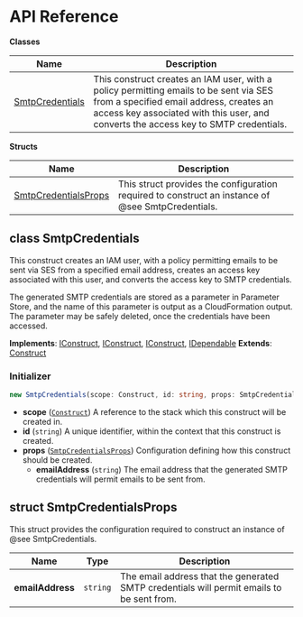 # API Reference

**Classes**

Name|Description
----|-----------
[SmtpCredentials](#smtp-credentials-cdk-construct-smtpcredentials)|This construct creates an IAM user, with a policy permitting emails to be sent via SES from a specified email address, creates an access key associated with this user, and converts the access key to SMTP credentials.


**Structs**

Name|Description
----|-----------
[SmtpCredentialsProps](#smtp-credentials-cdk-construct-smtpcredentialsprops)|This struct provides the configuration required to construct an instance of @see SmtpCredentials.



## class SmtpCredentials  <a id="smtp-credentials-cdk-construct-smtpcredentials"></a>

This construct creates an IAM user, with a policy permitting emails to be sent via SES from a specified email address, creates an access key associated with this user, and converts the access key to SMTP credentials.

The generated SMTP credentials are stored as a parameter in Parameter Store, and the name of
this parameter is output as a CloudFormation output. The parameter may be safely deleted, once
the credentials have been accessed.

__Implements__: [IConstruct](#constructs-iconstruct), [IConstruct](#aws-cdk-core-iconstruct), [IConstruct](#constructs-iconstruct), [IDependable](#aws-cdk-core-idependable)
__Extends__: [Construct](#aws-cdk-core-construct)

### Initializer




```ts
new SmtpCredentials(scope: Construct, id: string, props: SmtpCredentialsProps)
```

* **scope** (<code>[Construct](#aws-cdk-core-construct)</code>)  A reference to the stack which this construct will be created in.
* **id** (<code>string</code>)  A unique identifier, within the context that this construct is created.
* **props** (<code>[SmtpCredentialsProps](#smtp-credentials-cdk-construct-smtpcredentialsprops)</code>)  Configuration defining how this construct should be created.
  * **emailAddress** (<code>string</code>)  The email address that the generated SMTP credentials will permit emails to be sent from. 




## struct SmtpCredentialsProps  <a id="smtp-credentials-cdk-construct-smtpcredentialsprops"></a>


This struct provides the configuration required to construct an instance of @see SmtpCredentials.



Name | Type | Description 
-----|------|-------------
**emailAddress** | <code>string</code> | The email address that the generated SMTP credentials will permit emails to be sent from.



